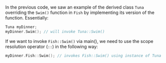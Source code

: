 [//]: # (### Invoking Overridden Methods of a Base Class)

In the previous code, we saw an example of the derived class `Tuna` overriding the `Swim()` function in `Fish` by implementing its version of the function. Essentially:

```cpp
Tuna myDinner; 
myDinner.Swim(); // will invoke Tuna::Swim()
```

If we want to invoke `Fish::Swim()`  via main(), we need to use the scope resolution operator (`::`) in the following way:

```cpp
myDinner.Fish::Swim(); // invokes Fish::Swim() using instance of Tuna
```
